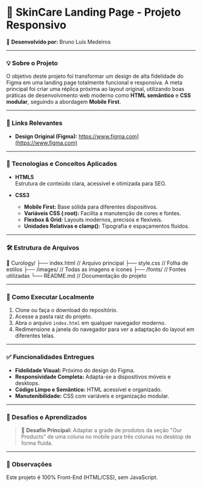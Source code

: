 # 🧴 SkinCare Landing Page - Projeto Responsivo

👤 **Desenvolvido por:** Bruno Luís Medeiros

---

### 💡 Sobre o Projeto
O objetivo deste projeto foi transformar um design de alta fidelidade do Figma em uma landing page totalmente funcional e responsiva. A meta principal foi criar uma réplica próxima ao layout original, utilizando boas práticas de desenvolvimento web moderno como **HTML semântico** e **CSS modular**, seguindo a abordagem **Mobile First**.

---

### 🔗 Links Relevantes
* **Design Original (Figma):** [https://www.figma.com](https://www.figma.com)  ](https://www.figma.com/design/t8ebf6xiaQk81GGdZgFP0m/MI-78?node-id=0-1&t=9ZPQfu0S79RRJ3nK-1)

---

### 🎯 Tecnologias e Conceitos Aplicados
* **HTML5**  
  Estrutura de conteúdo clara, acessível e otimizada para SEO.

* **CSS3**  
  * **Mobile First:** Base sólida para diferentes dispositivos.  
  * **Variáveis CSS (:root):** Facilita a manutenção de cores e fontes.  
  * **Flexbox & Grid:** Layouts modernos, precisos e flexíveis.  
  * **Unidades Relativas e clamp():** Tipografia e espaçamentos fluidos.  

---

### 🛠️ Estrutura de Arquivos
📁 Curology/
├── index.html // Arquivo principal
├── style.css // Folha de estilos
├── /images/ // Todas as imagens e ícones
├── /fonts/ // Fontes utilizadas
└── README.md // Documentação do projeto


---

### 🚀 Como Executar Localmente
1. Clone ou faça o download do repositório.  
2. Acesse a pasta raiz do projeto.  
3. Abra o arquivo `index.html` em qualquer navegador moderno.  
4. Redimensione a janela do navegador para ver a adaptação do layout em diferentes telas.

---

### ✅ Funcionalidades Entregues
* **Fidelidade Visual:** Próximo do design do Figma.  
* **Responsividade Completa:** Adapta-se a dispositivos móveis e desktops.  
* **Código Limpo e Semântico:** HTML acessível e organizado.  
* **Manutenibilidade:** CSS com variáveis e organização modular.  

---

### 🧠 Desafios e Aprendizados
> 💪 **Desafio Principal:** Adaptar a grade de produtos da seção "Our Products" de uma coluna no mobile para três colunas no desktop de forma fluida.  
---

### 📌 Observações
Este projeto é 100% Front-End (HTML/CSS), sem JavaScript.
